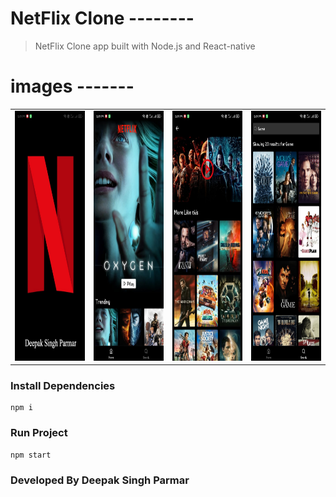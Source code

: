# NetFlix Clone --------

> NetFlix Clone app built with Node.js and React-native

# images -------

<table>
  <tr>
    <td><img src="https://github.com/DeepakSinghParmar/Netflix-Clone/blob/master/screenshot/1.jpeg?raw=true" width=270 height=400></td>
 <td><img src="https://github.com/DeepakSinghParmar/Netflix-Clone/blob/master/screenshot/2.jpeg?raw=true" width=270 height=400></td>
<td><img src="https://github.com/DeepakSinghParmar/Netflix-Clone/blob/master/screenshot/3.jpeg?raw=true" width=270 height=400></td>
<td><img src="https://github.com/DeepakSinghParmar/Netflix-Clone/blob/master/screenshot/4.jpeg?raw=true" width=270 height=400></td>
  </tr>
 </table>

### Install Dependencies

```
npm i
```

### Run Project

```
npm start
```



### Developed By Deepak Singh Parmar
